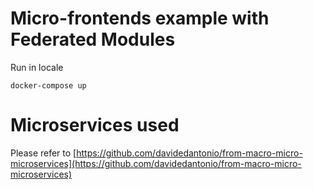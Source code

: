 # Micro-frontends example with Federated Modules

Run in locale

```
docker-compose up
```

# Microservices used

Please refer to [https://github.com/davidedantonio/from-macro-micro-microservices](https://github.com/davidedantonio/from-macro-micro-microservices)

